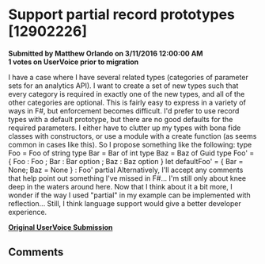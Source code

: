 # Support partial record prototypes [12902226] #

**Submitted by Matthew Orlando on 3/11/2016 12:00:00 AM**  
**1 votes on UserVoice prior to migration**  

I have a case where I have several related types (categories of parameter sets for an analytics API). I want to create a set of new types such that every category is required in exactly one of the new types, and all of the other categories are optional.
This is fairly easy to express in a variety of ways in F#, but enforcement becomes difficult. I'd prefer to use record types with a default prototype, but there are no good defaults for the required parameters. I either have to clutter up my types with bona fide classes with constructors, or use a module with a create function (as seems common in cases like this).
So I propose something like the following:
type Foo = Foo of string
type Bar = Bar of int
type Baz = Baz of Guid
type Foo' = { Foo : Foo ; Bar : Bar option ; Baz : Baz option }
let defaultFoo' = { Bar = None; Baz = None } : Foo' partial
Alternatively, I'll accept any comments that help point out something I've missed in F#... I'm still only about knee deep in the waters around here.
Now that I think about it a bit more, I wonder if the way I used "partial" in my example can be implemented with reflection... Still, I think language support would give a better developer experience.



**[Original UserVoice Submission](https://fslang.uservoice.com/forums/245727-f-language/suggestions/12902226)**


## Comments ##

